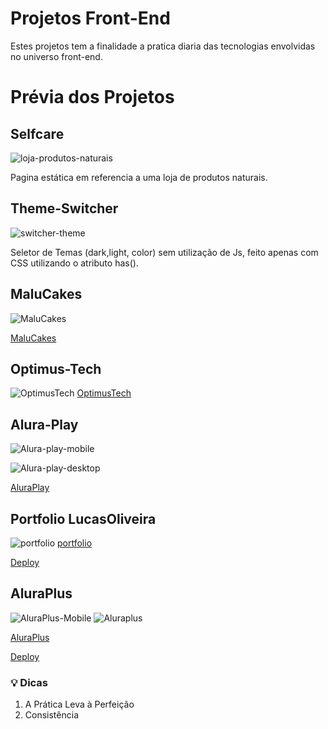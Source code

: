 # Projetos Front-End

Estes projetos tem a finalidade a pratica diaria das tecnologias envolvidas no universo front-end.

# Prévia dos Projetos

## Selfcare

![loja-produtos-naturais](/selfcare/assets/img/selfcare.png)

Pagina estática em referencia a uma loja de produtos naturais.

## Theme-Switcher

![switcher-theme](/theme-switcher/theme-switcher.png)

Seletor de Temas (dark,light, color) sem utilização de Js, feito apenas com CSS utilizando o atributo has().

## MaluCakes

![MaluCakes](/anotacoes-projetos/imgs/malucakes.png)

[MaluCakes](/anotacoes-projetos/maluCakes.md)

## Optimus-Tech

![OptimusTech](/anotacoes-projetos/imgs/Optmus-Tech.png)
[OptimusTech](/anotacoes-projetos/optimusTech.md)

## Alura-Play

![Alura-play-mobile](/aluraplay/img/Mobile-tablet.PNG)

![Alura-play-desktop](/aluraplay/img/Desktop.PNG)

[AluraPlay](/anotacoes-projetos/aluraPlay.md)

## Portfolio LucasOliveira

![portfolio](/anotacoes-projetos/imgs/portfolio.png)
[portfolio](/anotacoes-projetos/portfolio.md)

[Deploy](https://portfolio-lucasoliveira.vercel.app/)

## AluraPlus

![AluraPlus-Mobile](/anotacoes-projetos/imgs/AluraPlus-Mobile.png)
![Aluraplus](/anotacoes-projetos/imgs/AluraPlus.png)

[AluraPlus](/anotacoes-projetos/aluraPlus.md)

[Deploy](https://projetos-aluraplus.vercel.app/)

### 💡 Dicas

1. A Prática Leva à Perfeição
2. Consistência
